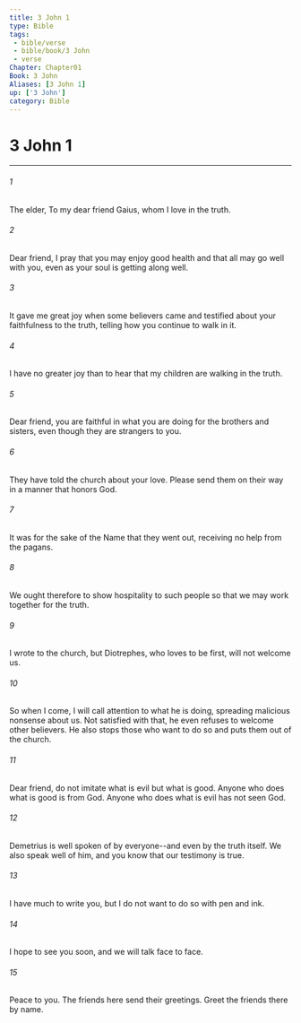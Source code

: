 ```yaml
---
title: 3 John 1
type: Bible
tags:
 - bible/verse
 - bible/book/3 John
 - verse
Chapter: Chapter01
Book: 3 John
Aliases: [3 John 1]
up: ['3 John']
category: Bible
---
```

# 3 John 1

***


###### 1 
The elder, To my dear friend Gaius, whom I love in the truth. 

###### 2 
Dear friend, I pray that you may enjoy good health and that all may go well with you, even as your soul is getting along well. 

###### 3 
It gave me great joy when some believers came and testified about your faithfulness to the truth, telling how you continue to walk in it. 

###### 4 
I have no greater joy than to hear that my children are walking in the truth. 

###### 5 
Dear friend, you are faithful in what you are doing for the brothers and sisters, even though they are strangers to you. 

###### 6 
They have told the church about your love. Please send them on their way in a manner that honors God. 

###### 7 
It was for the sake of the Name that they went out, receiving no help from the pagans. 

###### 8 
We ought therefore to show hospitality to such people so that we may work together for the truth. 

###### 9 
I wrote to the church, but Diotrephes, who loves to be first, will not welcome us. 

###### 10 
So when I come, I will call attention to what he is doing, spreading malicious nonsense about us. Not satisfied with that, he even refuses to welcome other believers. He also stops those who want to do so and puts them out of the church. 

###### 11 
Dear friend, do not imitate what is evil but what is good. Anyone who does what is good is from God. Anyone who does what is evil has not seen God. 

###### 12 
Demetrius is well spoken of by everyone--and even by the truth itself. We also speak well of him, and you know that our testimony is true. 

###### 13 
I have much to write you, but I do not want to do so with pen and ink. 

###### 14 
I hope to see you soon, and we will talk face to face. 

###### 15 
Peace to you. The friends here send their greetings. Greet the friends there by name. 
